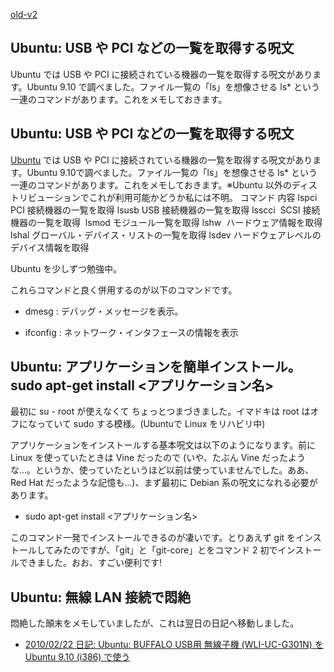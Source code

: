 [old-v2](ig100221-orig.html)

## Ubuntu: USB や PCI などの一覧を取得する呪文

Ubuntu では USB や PCI に接続されている機器の一覧を取得する呪文があります。Ubuntu 9.10 で調べました。ファイル一覧の「ls」を想像させる ls* という一連のコマンドがあります。これをメモしておきます。


## Ubuntu: USB や PCI などの一覧を取得する呪文

[Ubuntu](http://www.igapyon.jp/igapyon/diary/keyword/ubuntu.html) では USB や PCI に接続されている機器の一覧を取得する呪文があります。Ubuntu 9.10で調べました。ファイル一覧の「ls」を想像させる ls* という一連のコマンドがあります。これをメモしておきます。※Ubuntu 以外のディストリビューションでこれが利用可能かどうか私には不明。
コマンド
内容
lspci
PCI 接続機器の一覧を取得
lsusb
USB 接続機器の一覧を取得
lsscci 
SCSI 接続機器の一覧を取得 
lsmod
モジュール一覧を取得
lshw 
ハードウェア情報を取得
lshal
グローバル・デバイス・リストの一覧を取得
lsdev
ハードウェアレベルのデバイス情報を取得

Ubuntu を少しずつ勉強中。

これらコマンドと良く併用するのが以下のコマンドです。


* dmesg : デバッグ・メッセージを表示。
  
* ifconfig : ネットワーク・インタフェースの情報を表示

## Ubuntu: アプリケーションを簡単インストール。sudo apt-get install <アプリケーション名>

最初に su - root が使えなくて ちょっとつまづきました。イマドキは root はオフになっていて sudo する模様。(Ubuntuで Linux をリハビリ中)

アプリケーションをインストールする基本呪文は以下のようになります。前に Linux を使っていたときは Vine だったので (いや、たぶん
Vine だったような…。というか、使っていたというほど以前は使っていませんでした。ああ、Red Hat だったような記憶も…)、まず最初に Debian 系の呪文になれる必要があります。


* sudo apt-get install <アプリケーション名>

このコマンド一発でインストールできるのが凄いです。とりあえず git をインストールしてみたのですが、「git」と「git-core」とをコマンド
2 初でインストールできました。おお、すごい便利です!

## Ubuntu: 無線 LAN 接続で悶絶

悶絶した顛末をメモしていましたが、これは翌日の日記へ移動しました。


* [2010/02/22 日記: Ubuntu: BUFFALO USB用 無線子機 (WLI-UC-G301N) を Ubuntu 9.10 (i386)
  で使う](ig100222.html)